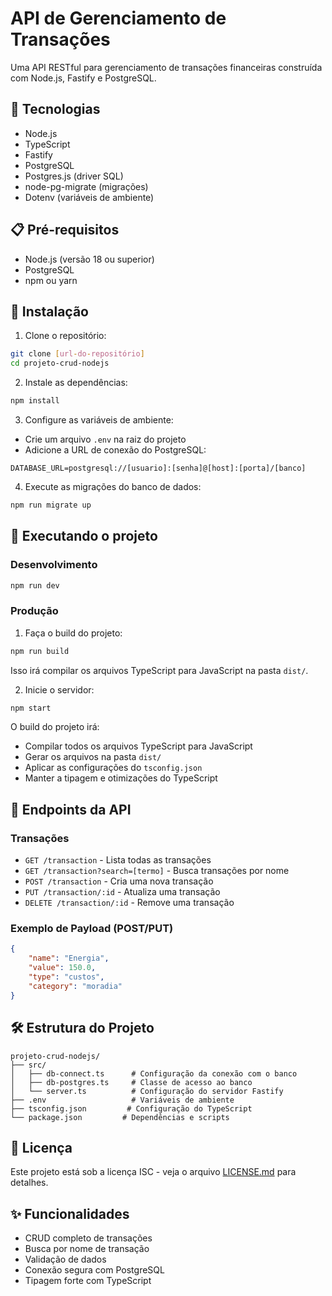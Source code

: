 # API de Gerenciamento de Transações

Uma API RESTful para gerenciamento de transações financeiras construída com Node.js, Fastify e PostgreSQL.

## 🚀 Tecnologias

- Node.js
- TypeScript
- Fastify
- PostgreSQL
- Postgres.js (driver SQL)
- node-pg-migrate (migrações)
- Dotenv (variáveis de ambiente)

## 📋 Pré-requisitos

- Node.js (versão 18 ou superior)
- PostgreSQL
- npm ou yarn

## 🔧 Instalação

1. Clone o repositório:

```bash
git clone [url-do-repositório]
cd projeto-crud-nodejs
```

2. Instale as dependências:

```bash
npm install
```

3. Configure as variáveis de ambiente:

- Crie um arquivo `.env` na raiz do projeto
- Adicione a URL de conexão do PostgreSQL:

```env
DATABASE_URL=postgresql://[usuario]:[senha]@[host]:[porta]/[banco]
```

4. Execute as migrações do banco de dados:

```bash
npm run migrate up
```

## 🚀 Executando o projeto

### Desenvolvimento

```bash
npm run dev
```

### Produção

1. Faça o build do projeto:

```bash
npm run build
```

Isso irá compilar os arquivos TypeScript para JavaScript na pasta `dist/`.

2. Inicie o servidor:

```bash
npm start
```

O build do projeto irá:

- Compilar todos os arquivos TypeScript para JavaScript
- Gerar os arquivos na pasta `dist/`
- Aplicar as configurações do `tsconfig.json`
- Manter a tipagem e otimizações do TypeScript

## 📌 Endpoints da API

### Transações

- `GET /transaction` - Lista todas as transações
- `GET /transaction?search=[termo]` - Busca transações por nome
- `POST /transaction` - Cria uma nova transação
- `PUT /transaction/:id` - Atualiza uma transação
- `DELETE /transaction/:id` - Remove uma transação

### Exemplo de Payload (POST/PUT)

```json
{
    "name": "Energia",
    "value": 150.0,
    "type": "custos",
    "category": "moradia"
}
```

## 🛠️ Estrutura do Projeto

```
projeto-crud-nodejs/
├── src/
│   ├── db-connect.ts      # Configuração da conexão com o banco
│   ├── db-postgres.ts     # Classe de acesso ao banco
│   └── server.ts          # Configuração do servidor Fastify
├── .env                   # Variáveis de ambiente
├── tsconfig.json         # Configuração do TypeScript
└── package.json         # Dependências e scripts
```

## 📄 Licença

Este projeto está sob a licença ISC - veja o arquivo [LICENSE.md](LICENSE.md) para detalhes.

## ✨ Funcionalidades

- CRUD completo de transações
- Busca por nome de transação
- Validação de dados
- Conexão segura com PostgreSQL
- Tipagem forte com TypeScript
